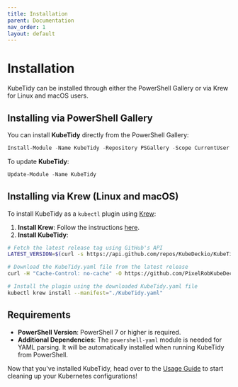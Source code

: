 ```yaml
---
title: Installation
parent: Documentation
nav_order: 1
layout: default
---
```


# Installation

KubeTidy can be installed through either the PowerShell Gallery or via Krew for Linux and macOS users.

## Installing via PowerShell Gallery

You can install **KubeTidy** directly from the PowerShell Gallery:

```powershell
Install-Module -Name KubeTidy -Repository PSGallery -Scope CurrentUser
```

To update **KubeTidy**:

```powershell
Update-Module -Name KubeTidy
```

## Installing via Krew (Linux and macOS)

To install KubeTidy as a `kubectl` plugin using [Krew](https://krew.sigs.k8s.io/):

1. **Install Krew**: Follow the instructions [here](https://krew.sigs.k8s.io/docs/user-guide/setup/install/).
2. **Install KubeTidy**: 

```bash
# Fetch the latest release tag using GitHub's API
LATEST_VERSION=$(curl -s https://api.github.com/repos/KubeDeckio/KubeTidy/releases/latest | grep '"tag_name"' | sed -E 's/.*"([^"]+)".*/\1/')

# Download the KubeTidy.yaml file from the latest release
curl -H "Cache-Control: no-cache" -O https://github.com/PixelRobKubeDeckioots/KubeTidy/releases/download/$LATEST_VERSION/KubeTidy.yaml

# Install the plugin using the downloaded KubeTidy.yaml file
kubectl krew install --manifest="./KubeTidy.yaml"

```

## Requirements

- **PowerShell Version**: PowerShell 7 or higher is required.
- **Additional Dependencies**: The `powershell-yaml` module is needed for YAML parsing. It will be automatically installed when running KubeTidy from PowerShell.

Now that you've installed KubeTidy, head over to the [Usage Guide](/docs/usage) to start cleaning up your Kubernetes configurations!